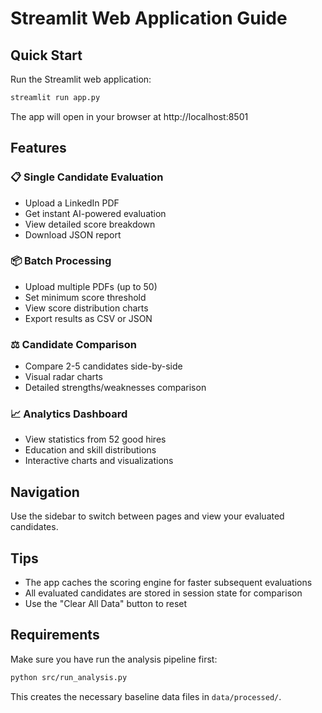 # Streamlit Web Application Guide

## Quick Start

Run the Streamlit web application:

```bash
streamlit run app.py
```

The app will open in your browser at http://localhost:8501

## Features

### 📋 Single Candidate Evaluation
- Upload a LinkedIn PDF
- Get instant AI-powered evaluation
- View detailed score breakdown
- Download JSON report

### 📦 Batch Processing
- Upload multiple PDFs (up to 50)
- Set minimum score threshold
- View score distribution charts
- Export results as CSV or JSON

### ⚖️ Candidate Comparison
- Compare 2-5 candidates side-by-side
- Visual radar charts
- Detailed strengths/weaknesses comparison

### 📈 Analytics Dashboard
- View statistics from 52 good hires
- Education and skill distributions
- Interactive charts and visualizations

## Navigation

Use the sidebar to switch between pages and view your evaluated candidates.

## Tips

- The app caches the scoring engine for faster subsequent evaluations
- All evaluated candidates are stored in session state for comparison
- Use the "Clear All Data" button to reset

## Requirements

Make sure you have run the analysis pipeline first:

```bash
python src/run_analysis.py
```

This creates the necessary baseline data files in `data/processed/`.
